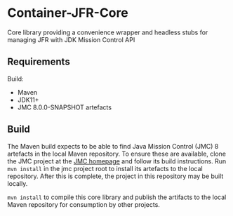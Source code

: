 # Container-JFR-Core

Core library providing a convenience wrapper and headless stubs for managing
JFR with JDK Mission Control API

## Requirements
Build:
- Maven
- JDK11+
- JMC 8.0.0-SNAPSHOT artefacts

## Build

The Maven build expects to be able to find Java Mission Control (JMC) 8
artefacts in the local Maven repository. To ensure these are available, clone
the JMC project at the [JMC homepage](https://hg.openjdk.java.net/jmc/jmc7)
and follow its build instructions. Run `mvn install` in the jmc project root to
install its artefacts to the local repository. After this is complete, the
project in this repository may be built locally.

`mvn install` to compile this core library and publish the artifacts to the
local Maven repository for consumption by other projects.
